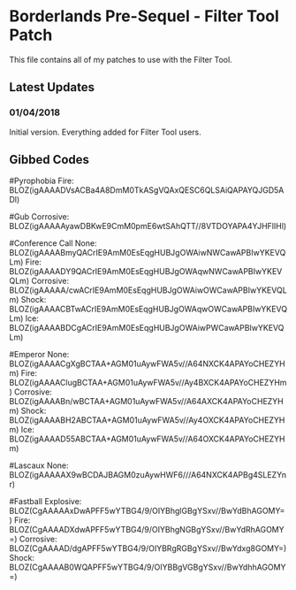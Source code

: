 # Borderlands Pre-Sequel - Filter Tool Patch

This file contains all of my patches to use with the Filter Tool.


## Latest Updates

### 01/04/2018

Initial version. 
Everything added for Filter Tool users.


## Gibbed Codes

#Pyrophobia
Fire: BLOZ(igAAAADVsACBa4A8DmM0TkASgVQAxQESC6QLSAiQAPAYQJGD5ADl)

#Gub
Corrosive: BLOZ(igAAAAAyawDBKwE9CmM0pmE6wtSAhQTT//8VTDOYAPA4YJHFlIHl)

#Conference Call
None: BLOZ(igAAAABmyQACrIE9AmM0EsEqgHUBJgOWAiwNWCawAPBIwYKEVQLm) 
Fire: BLOZ(igAAAADY9QACrIE9AmM0EsEqgHUBJgOWAqwNWCawAPBIwYKEVQLm) 
Corrosive: BLOZ(igAAAAA/cwACrIE9AmM0EsEqgHUBJgOWAiwOWCawAPBIwYKEVQLm) 
Shock: BLOZ(igAAAACBTwACrIE9AmM0EsEqgHUBJgOWAqwOWCawAPBIwYKEVQLm) 
Ice: BLOZ(igAAAABDCgACrIE9AmM0EsEqgHUBJgOWAiwPWCawAPBIwYKEVQLm)

#Emperor
None: BLOZ(igAAAACgXgBCTAA+AGM01uAywFWA5v//A64NXCK4APAYoCHEZYHm) 
Fire: BLOZ(igAAAAClugBCTAA+AGM01uAywFWA5v//Ay4BXCK4APAYoCHEZYHm) 
Corrosive: BLOZ(igAAAABn/wBCTAA+AGM01uAywFWA5v//A64AXCK4APAYoCHEZYHm) 
Shock: BLOZ(igAAAABH2ABCTAA+AGM01uAywFWA5v//Ay4OXCK4APAYoCHEZYHm) 
Ice: BLOZ(igAAAAD55ABCTAA+AGM01uAywFWA5v//A64OXCK4APAYoCHEZYHm)

#Lascaux
None: BLOZ(igAAAAAX9wBCDAJBAGM0zuAywHWF6///A64NXCK4APBg4SLEZYnr)

#Fastball
Explosive: BLOZ(CgAAAAAxDwAPFF5wYTBG4/9/OIYBhglGBgYSxv//BwYdBhAGOMY=) 
Fire: BLOZ(CgAAAADXdwAPFF5wYTBG4/9/OIYBhgNGBgYSxv//BwYdRhAGOMY=) 
Corrosive: BLOZ(CgAAAAD/dgAPFF5wYTBG4/9/OIYBRgRGBgYSxv//BwYdxg8GOMY=) 
Shock: BLOZ(CgAAAAB0WQAPFF5wYTBG4/9/OIYBBgVGBgYSxv//BwYdhhAGOMY=)

